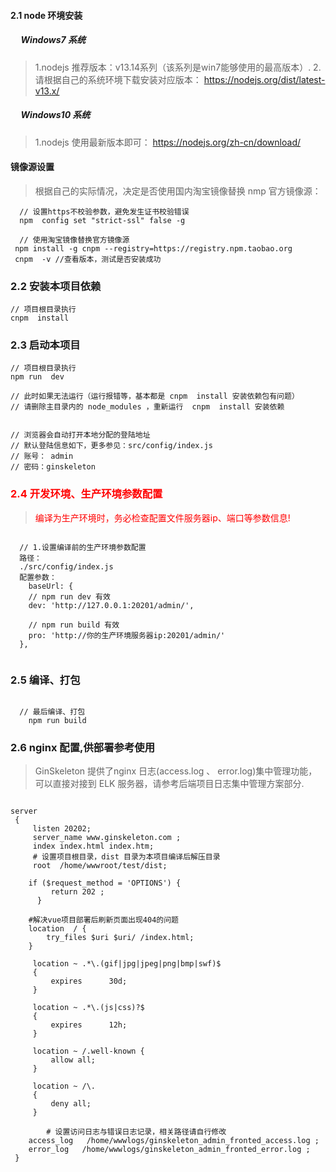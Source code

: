 ####  2.1 node 环境安装

##### &nbsp;&nbsp;&nbsp;&nbsp; Windows7 系统
> 1.nodejs 推荐版本：v13.14系列（该系列是win7能够使用的最高版本）.
2.请根据自己的系统环境下载安装对应版本： https://nodejs.org/dist/latest-v13.x/

##### &nbsp;&nbsp;&nbsp;&nbsp;  Windows10 系统
> 1.nodejs 使用最新版本即可： https://nodejs.org/zh-cn/download/

#### 镜像源设置
>  根据自己的实际情况，决定是否使用国内淘宝镜像替换 nmp 官方镜像源：
```code
  // 设置https不校验参数，避免发生证书校验错误
  npm  config set "strict-ssl" false -g

  // 使用淘宝镜像替换官方镜像源
 npm install -g cnpm --registry=https://registry.npm.taobao.org
 cnpm  -v //查看版本，测试是否安装成功

```

###  2.2 安装本项目依赖
```code
// 项目根目录执行
cnpm  install

```

###  2.3 启动本项目
```code
// 项目根目录执行
npm run  dev

// 此时如果无法运行（运行报错等，基本都是 cnpm  install 安装依赖包有问题）
// 请删除主目录内的 node_modules ，重新运行  cnpm  install 安装依赖


// 浏览器会自动打开本地分配的登陆地址
// 默认登陆信息如下，更多参见：src/config/index.js
// 账号： admin
// 密码：ginskeleton

```

###  <font color='red'> 2.4 开发环境、生产环境参数配置 </font>
>  <font color='red'> 编译为生产环境时，务必检查配置文件服务器ip、端口等参数信息!  </font>
```code

  // 1.设置编译前的生产环境参数配置
  路径：
  ./src/config/index.js
  配置参数：
    baseUrl: {
    // npm run dev 有效
    dev: 'http://127.0.0.1:20201/admin/',

    // npm run build 有效
    pro: 'http://你的生产环境服务器ip:20201/admin/'
  },


```

### 2.5 编译、打包
```code

  // 最后编译、打包
    npm run build

```

###  2.6 nginx 配置,供部署参考使用
> GinSkeleton 提供了nginx 日志(access.log 、 error.log)集中管理功能，可以直接对接到 ELK 服务器，请参考后端项目日志集中管理方案部分.
```code

server
 {
     listen 20202;
     server_name www.ginskeleton.com ;
     index index.html index.htm;
     # 设置项目根目录，dist 目录为本项目编译后解压目录
     root  /home/wwwroot/test/dist;

    if ($request_method = 'OPTIONS') {
         return 202 ;
      }

    #解决vue项目部署后刷新页面出现404的问题
    location  / {
        try_files $uri $uri/ /index.html;
    }

     location ~ .*\.(gif|jpg|jpeg|png|bmp|swf)$
     {
         expires      30d;
     }

     location ~ .*\.(js|css)?$
     {
         expires      12h;
     }

     location ~ /.well-known {
         allow all;
     }

     location ~ /\.
     {
         deny all;
     }

		# 设置访问日志与错误日志记录，相关路径请自行修改
    access_log   /home/wwwlogs/ginskeleton_admin_fronted_access.log ;
    error_log   /home/wwwlogs/ginskeleton_admin_fronted_error.log ;
 }

```



